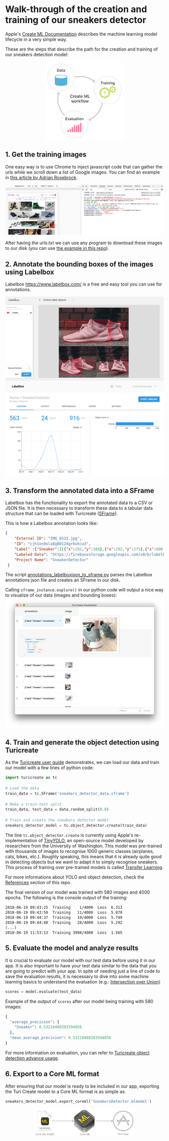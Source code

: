 # Walk-through of the creation and training of our sneakers detector
Apple's [Create ML Documentation](https://developer.apple.com/documentation/create_ml) describes the machine learning model lifecycle in a very simple way.

These are the steps that describe the path for the creation and training of our sneakers detection model:

<p align="center">
<img src="assets/ml_cycle_apple.png" height="250" width="250">
</p>

## 1. Get the training images
One easy way is to use Chrome to inject javascript code that can gather the urls while we scroll down a list of Google images. You can find an example in [this article by Adrian Rosebrock](https://www.pyimagesearch.com/2017/12/04/how-to-create-a-deep-learning-dataset-using-google-images/). 

![](assets/ChromeInjectJavascriptToDownloadImages.png)

After having the urls.txt we can use any program to download these images to our disk (you can use [the example in this repo](Scripts/download_image_urls.py)).

## 2. Annotate the bounding boxes of the images using Labelbox
Labelbox <https://www.labelbox.com/> is a free and easy tool you can use for annotations.

![](assets/LabelboxExample.jpg)
![](assets/LabelboxHome.png)

## 3. Transform the annotated data into a SFrame
Labelbox has the functionality to export the annotated data to a CSV or JSON file. It is then necessary to transform these data to a tabular data structure that can be loaded with Turicreate ([SFrame](https://apple.github.io/turicreate/docs/api/generated/turicreate.SFrame.html)).

This is how a Labelbox annotation looks like: 

```json
{
	"External ID": "IMG_6533.jpg",
	"ID": "cjh1on9ola8g80124grkuhca3",
	"Label" :{"Sneaker":[[{"x":292,"y":386},{"x":292,"y":275},{"x":606,"y":275},{"x":606,"y":386}]]},
	"Labeled Data": "https://firebasestorage.googleapis.com/v0/b/labelbox-193903.appspot.com/o/cjfjqe7",
	"Project Name": "SneakerDetector"  
 }
```


The script [annotations_labelboxjson_to_sframe.py](Scripts/annotations_labelboxjson_to_sframe.py) parses the Labelbox annotations json file and creates an SFrame in our disk.

Calling ```sframe_instance.explore()``` in our python code will output a nice way to visualize of our data (images and bounding boxes):
![](assets/TuricreateExplore.png)

## 4. Train and generate the object detection using Turicreate

As the [Turicreate user guide](<https://github.com/apple/turicreate/tree/master/userguide/object_detection>) demonstrates, we can load our data and train our model with a few lines of python code:

```python
import turicreate as tc

# Load the data
train_data = tc.SFrame('sneakers_detector_data.sframe')

# Make a train-test split
train_data, test_data = data.random_split(0.8)

# Train and create the sneakers detector model
sneakers_detector_model = tc.object_detector.create(train_data)
```
The line ```tc.object_detector.create``` is currently using Apple's re-implementation of [TinyYOLO](<https://pjreddie.com/darknet/yolo/>), an open-source model developed by researchers from the University of Washington. This model was pre-trained with thousands of images to recognise 1000 generic classes (airplanes, cats, bikes, etc.). Roughly speaking, this means that it is already quite good in detecting objects but we want to adapt it to simply recognise sneakers. This process of training over pre-trained models is called [Transfer Learning](<https://github.com/apple/turicreate/blob/master/userguide/image_classifier/how-it-works.md#transfer-learning>).

For more informations about YOLO and object detection, check the [References](references.md) section of this repo.

The final version of our model was trained with 580 images and 4000 epochs.
The following is the console output of the training:

```
2018-06-19 09:43:25  Training    1/4000  Loss  6.313
2018-06-19 09:43:50  Training   11/4000  Loss  5.870
2018-06-19 09:44:37  Training   19/4000  Loss  5.749
2018-06-19 09:44:48  Training   28/4000  Loss  5.292
(...)
2018-06-19 11:53:13  Training 3998/4000  Loss  1.565
```

## 5. Evaluate the model and analyze results
It is crucial to evaluate our model with our test data before using it in our app. 
It is also important to have your test data similar to the data that you are going to predict with your app. In spite of needing just a line of code to save the evaluation results, it is necessary to dive into some machine learning basics to understand the evaluation (e.g.: [Intersection over Union](references.md))

```python
scores = model.evaluate(test_data)
```

Example of the output of `scores` after our model being training with 580 images:

```python
{
  "average_precision": {
    "Sneaker": 0.53210488383594856
  },
  "mean_average_precision": 0.53210488383594856
}
```

For more information on evaluation, you can refer to [Turicreate object detection advance usage](<https://github.com/apple/turicreate/blob/master/userguide/object_detection/advanced-usage.md>).

## 6. Export to a Core ML format
After ensuring that our model is ready to be included in our app, exporting the Turi Create model to a Core ML format is as simple as:

```python
sneakers_detector_model.export_coreml('SneakersDetector.mlmodel')
```

<p align="center">
<img src="assets/CoreML.png" height="90">
</p>
